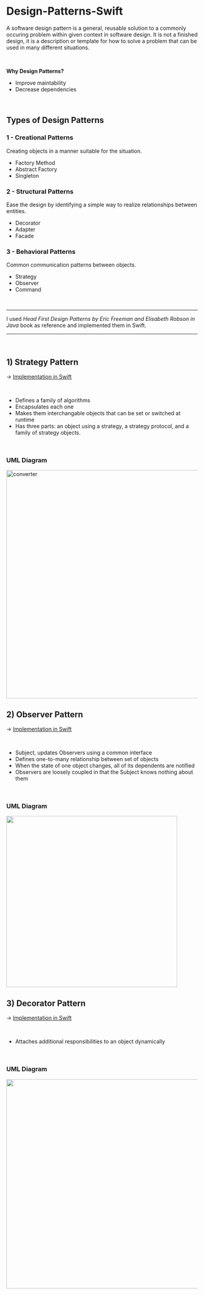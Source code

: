 # Design-Patterns-Swift

A software design pattern is a general, reusable solution to a commonly occuring problem within given context in software design. It is not a finished design, it is a description or template for how to solve a problem that can be used in many different situations.

<br>

**Why Design Patterns?**

- Improve maintability
- Decrease dependencies


<br>

## Types of Design Patterns



### 1 - Creational Patterns

Creating objects in a manner suitable for the situation.

- Factory Method
- Abstract Factory
- Singleton



### 2 - Structural Patterns

Ease the design by identifying a simple way to realize relationships between entities.

- Decorator
- Adapter
- Facade



### 3 - Behavioral Patterns

Common communication patterns between objects.

- Strategy
- Observer
- Command

<br>

------------------

I used *Head First Design Patterns by Eric Freeman and Elisabeth Robson in Java* book as reference and implemented them in Swift.

----------------------------


<br>

## 1) Strategy Pattern

-> [Implementation in Swift](https://github.com/crncck/Design-Patterns-Swift/tree/main/StrategyPattern)

<br>

- Defines a family of algorithms
- Encapsulates each one
- Makes them interchangable objects that can be set or switched at runtime
- Has three parts: an object using a strategy, a strategy protocol, and a family of strategy objects.


<br>

### UML Diagram

<img src="https://tva1.sinaimg.cn/large/008i3skNgy1gwwl28swbcj31620u0abp.jpg" alt="converter" width="600" />


<br>

## 2) Observer Pattern

-> [Implementation in Swift](https://github.com/crncck/Design-Patterns-Swift/tree/main/ObserverPattern)

<br>

- Subject, updates Observers using a common interface
- Defines one-to-many relationship between set of objects
- When the state of one object changes, all of its dependents are notified
- Observers are loosely coupled in that the Subject knows nothing about them


<br>

### UML Diagram

<img src="https://tva1.sinaimg.cn/large/008i3skNgy1gyuz5hako1j30xl0u0q5d.jpg" width="450" />


## 3) Decorator Pattern

-> [Implementation in Swift](https://github.com/crncck/Design-Patterns-Swift/tree/main/DecoratorPattern)

<br>

- Attaches additional responsibilities to an object dynamically


<br>

### UML Diagram

<img src="https://tva1.sinaimg.cn/large/008i3skNgy1gyv0j9lrgxj30yj0u0769.jpg" width="550" />


